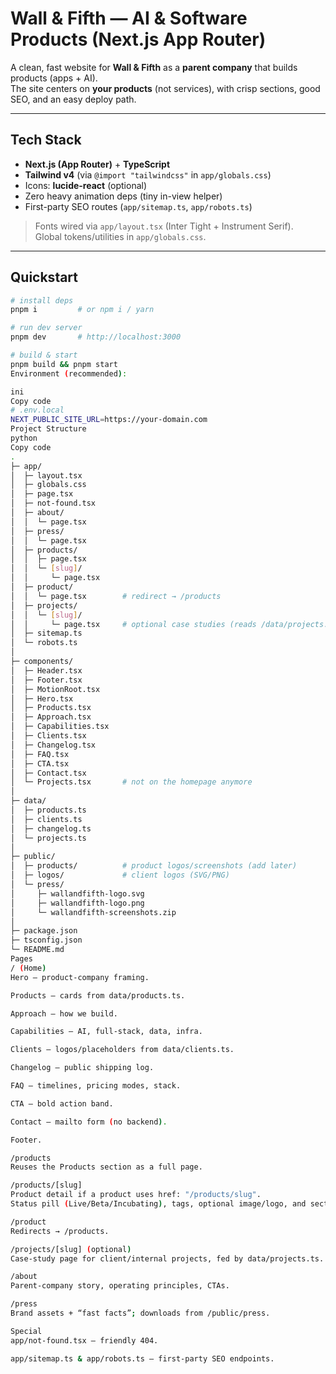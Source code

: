 # Wall & Fifth — AI & Software Products (Next.js App Router)

A clean, fast website for **Wall & Fifth** as a **parent company** that builds products (apps + AI).  
The site centers on **your products** (not services), with crisp sections, good SEO, and an easy deploy path.

---

## Tech Stack
- **Next.js (App Router)** + **TypeScript**
- **Tailwind v4** (via `@import "tailwindcss"` in `app/globals.css`)
- Icons: **lucide-react** (optional)
- Zero heavy animation deps (tiny in-view helper)
- First-party SEO routes (`app/sitemap.ts`, `app/robots.ts`)

> Fonts wired via `app/layout.tsx` (Inter Tight + Instrument Serif).  
> Global tokens/utilities in `app/globals.css`.

---

## Quickstart

```bash
# install deps
pnpm i         # or npm i / yarn

# run dev server
pnpm dev       # http://localhost:3000

# build & start
pnpm build && pnpm start
Environment (recommended):

ini
Copy code
# .env.local
NEXT_PUBLIC_SITE_URL=https://your-domain.com
Project Structure
python
Copy code
.
├─ app/
│  ├─ layout.tsx
│  ├─ globals.css
│  ├─ page.tsx
│  ├─ not-found.tsx
│  ├─ about/
│  │  └─ page.tsx
│  ├─ press/
│  │  └─ page.tsx
│  ├─ products/
│  │  ├─ page.tsx
│  │  └─ [slug]/
│  │     └─ page.tsx
│  ├─ product/
│  │  └─ page.tsx        # redirect → /products
│  ├─ projects/
│  │  └─ [slug]/
│  │     └─ page.tsx     # optional case studies (reads /data/projects.ts)
│  ├─ sitemap.ts
│  └─ robots.ts
│
├─ components/
│  ├─ Header.tsx
│  ├─ Footer.tsx
│  ├─ MotionRoot.tsx
│  ├─ Hero.tsx
│  ├─ Products.tsx
│  ├─ Approach.tsx
│  ├─ Capabilities.tsx
│  ├─ Clients.tsx
│  ├─ Changelog.tsx
│  ├─ FAQ.tsx
│  ├─ CTA.tsx
│  ├─ Contact.tsx
│  └─ Projects.tsx       # not on the homepage anymore
│
├─ data/
│  ├─ products.ts
│  ├─ clients.ts
│  ├─ changelog.ts
│  └─ projects.ts
│
├─ public/
│  ├─ products/          # product logos/screenshots (add later)
│  ├─ logos/             # client logos (SVG/PNG)
│  └─ press/
│     ├─ wallandfifth-logo.svg
│     ├─ wallandfifth-logo.png
│     └─ wallandfifth-screenshots.zip
│
├─ package.json
├─ tsconfig.json
└─ README.md
Pages
/ (Home)
Hero — product-company framing.

Products — cards from data/products.ts.

Approach — how we build.

Capabilities — AI, full-stack, data, infra.

Clients — logos/placeholders from data/clients.ts.

Changelog — public shipping log.

FAQ — timelines, pricing modes, stack.

CTA — bold action band.

Contact — mailto form (no backend).

Footer.

/products
Reuses the Products section as a full page.

/products/[slug]
Product detail if a product uses href: "/products/slug".
Status pill (Live/Beta/Incubating), tags, optional image/logo, and sections (Overview, Features, Tech, Roadmap).

/product
Redirects → /products.

/projects/[slug] (optional)
Case-study page for client/internal projects, fed by data/projects.ts.

/about
Parent-company story, operating principles, CTAs.

/press
Brand assets + “fast facts”; downloads from /public/press.

Special
app/not-found.tsx — friendly 404.

app/sitemap.ts & app/robots.ts — first-party SEO endpoints.
